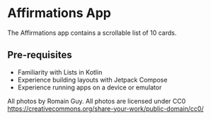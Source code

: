 # Affirmations App

The Affirmations app contains a scrollable list of 10 cards.

## Pre-requisites

* Familiarity with Lists in Kotlin
* Experience building layouts with Jetpack Compose
* Experience running apps on a device or emulator

All photos by Romain Guy. All photos are licensed under CC0 https://creativecommons.org/share-your-work/public-domain/cc0/